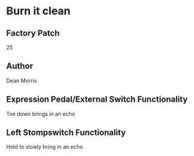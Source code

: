 



# Burn it clean

## Factory Patch


25  

## Author


Dean Morris  

## Expression Pedal/External Switch Functionality


Toe down brings in an echo  

## Left Stompswitch Functionality


Hold to slowly bring in an echo